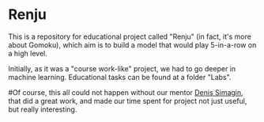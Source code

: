 # Renju
This is a repository for educational project called "Renju" (in fact, it's more about Gomoku), which aim is to build a model that would play 5-in-a-row on a high level.

Initially, as it was a "course work-like" project, we had to go deeper in machine learning. Educational tasks can be found at a folder "Labs".

#Of course, this all could not happen without our mentor [Denis Simagin], that did a great work, and made our time spent for project not just useful, but really interesting.

[Denis Simagin]:https://github.com/dasimagin

